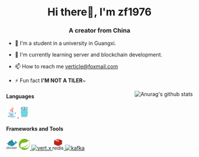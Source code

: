 <h1 align="center">Hi there👋, I'm zf1976</h1>
<h3 align="center">A creator from China </h3>

- 🔭 I'm  a student in a university in Guangxi.
- 🌱 I'm currently learning server and blockchain development.
- 📫 How to reach me [verticle@foxmail.com](mailto:verticle@foxmail.com)
- ⚡ Fun fact **I'M NOT A TILER**~

  <img align="right" src="https://github-readme-stats.anuraghazra1.vercel.app/api?username=zf1976&count_private=true&show_icons=true&include_all_commits=true&theme=tokyonight" alt="Anurag's github stats" />

<h4 align="left">Languages</h4>
<p align="left">
<a href="https://adoptopenjdk.net/" target="_blank"><img src="https://raw.githubusercontent.com/devicons/devicon/master/icons/java/java-original.svg" alt="java" width="30" height="30"/> </a> 
<!-- <a href="https://www.rust-lang.org/" target="_blank"> <img src="http://rust-lang.org/logos/rust-logo-32x32.png" alt="rust" width="30" height="30"/> </a>   -->
<a href="https://golang.org" target="_blank"> <img src="https://raw.githubusercontent.com/devicons/devicon/master/icons/go/go-original.svg" alt="go" width="30" height="30"/> </a> 
</p>


<h4 align="left">Frameworks and Tools</h4>
<p align="left">
<a href="https://www.docker.com/" target="_blank"> <img src="https://raw.githubusercontent.com/devicons/devicon/master/icons/docker/docker-original-wordmark.svg" alt="docker" width="30" height="30"/></a> <a href="https://spring.io/" target="_blank"> <img src="https://raw.githubusercontent.com/devicons/devicon/master/icons/spring/spring-original.svg" alt="spring" width="30" height="30"/> </a><a href="https://vertx.io/" target="_blank"> <img src="https://vertx.io/favicons/favicon.ico" alt="vert.x" width="30" height="30"/> </a> <a href="https://redis.io" target="_blank"> <img src="https://raw.githubusercontent.com/devicons/devicon/master/icons/redis/redis-original-wordmark.svg" alt="redis" width="30" height="30"/> </a> <a href="https://www.jetbrains.com/" target="_blank"> <img src="https://www.jetbrains.com/favicon-32x32.png" style="background:write" alt="kafka" width="30" height="30"/> </a> </p>
